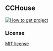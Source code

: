 ## CCHouse

[![How to get project](http://img.youtube.com/vi/AvKp40N2hkM/0.jpg)](http://www.youtube.com/watch?v=AvKp40N2hkME)

### License

[MIT license](http://opensource.org/licenses/MIT)
